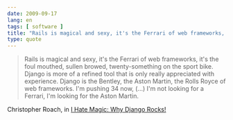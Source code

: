 ```yaml
---
date: 2009-09-17
lang: en
tags: [ software ]
title: "Rails is magical and sexy, it's the Ferrari of web frameworks, it's"
type: quote
---
```


> Rails is magical and sexy, it's the Ferrari of web frameworks, it's
> the foul mouthed, sullen browed, twenty-something on the sport bike.
> Django is more of a refined tool that is only really appreciated with
> experience. Django is the Bentley, the Aston Martin, the Rolls Royce
> of web frameworks. I'm pushing 34 now, (...) I'm not looking for a
> Ferrari, I'm looking for the Aston Martin.

Christopher Roach, in [I Hate Magic: Why Django
Rocks!](http://christopherroach.com/blog/i-hate-magic-why-django-rocks/)

